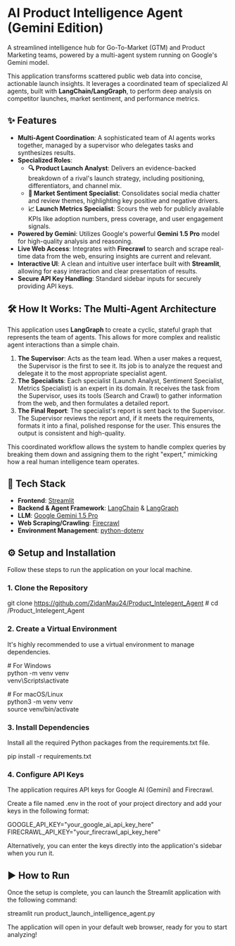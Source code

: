 # **AI Product Intelligence Agent (Gemini Edition)**

A streamlined intelligence hub for Go-To-Market (GTM) and Product Marketing teams, powered by a multi-agent system running on Google's Gemini model.

This application transforms scattered public web data into concise, actionable launch insights. It leverages a coordinated team of specialized AI agents, built with **LangChain/LangGraph**, to perform deep analysis on competitor launches, market sentiment, and performance metrics.

## **✨ Features**

* **Multi-Agent Coordination**: A sophisticated team of AI agents works together, managed by a supervisor who delegates tasks and synthesizes results.  
* **Specialized Roles**:  
  * **🔍 Product Launch Analyst**: Delivers an evidence-backed breakdown of a rival's launch strategy, including positioning, differentiators, and channel mix.  
  * **💬 Market Sentiment Specialist**: Consolidates social media chatter and review themes, highlighting key positive and negative drivers.  
  * **📈 Launch Metrics Specialist**: Scours the web for publicly available KPIs like adoption numbers, press coverage, and user engagement signals.  
* **Powered by Gemini**: Utilizes Google's powerful **Gemini 1.5 Pro** model for high-quality analysis and reasoning.  
* **Live Web Access**: Integrates with **Firecrawl** to search and scrape real-time data from the web, ensuring insights are current and relevant.  
* **Interactive UI**: A clean and intuitive user interface built with **Streamlit**, allowing for easy interaction and clear presentation of results.  
* **Secure API Key Handling**: Standard sidebar inputs for securely providing API keys.

## **🛠️ How It Works: The Multi-Agent Architecture**

This application uses **LangGraph** to create a cyclic, stateful graph that represents the team of agents. This allows for more complex and realistic agent interactions than a simple chain.

1. **The Supervisor**: Acts as the team lead. When a user makes a request, the Supervisor is the first to see it. Its job is to analyze the request and delegate it to the most appropriate specialist agent.  
2. **The Specialists**: Each specialist (Launch Analyst, Sentiment Specialist, Metrics Specialist) is an expert in its domain. It receives the task from the Supervisor, uses its tools (Search and Crawl) to gather information from the web, and then formulates a detailed report.  
3. **The Final Report**: The specialist's report is sent back to the Supervisor. The Supervisor reviews the report and, if it meets the requirements, formats it into a final, polished response for the user. This ensures the output is consistent and high-quality.

This coordinated workflow allows the system to handle complex queries by breaking them down and assigning them to the right "expert," mimicking how a real human intelligence team operates.

## **🚀 Tech Stack**

* **Frontend**: [Streamlit](https://streamlit.io/)  
* **Backend & Agent Framework**: [LangChain](https://www.langchain.com/) & [LangGraph](https://langchain-ai.github.io/langgraph/)  
* **LLM**: [Google Gemini 1.5 Pro](https://deepmind.google/technologies/gemini/)  
* **Web Scraping/Crawling**: [Firecrawl](https://firecrawl.dev/)  
* **Environment Management**: [python-dotenv](https://pypi.org/project/python-dotenv/)

## **⚙️ Setup and Installation**

Follow these steps to run the application on your local machine.

### **1\. Clone the Repository**

git clone https://github.com/ZidanMau24/Product_Intelegent_Agent
\# cd /Product_Intelegent_Agent

### **2\. Create a Virtual Environment**

It's highly recommended to use a virtual environment to manage dependencies.

\# For Windows  
python \-m venv venv  
venv\\Scripts\\activate

\# For macOS/Linux  
python3 \-m venv venv  
source venv/bin/activate

### **3\. Install Dependencies**

Install all the required Python packages from the requirements.txt file.

pip install \-r requirements.txt

### **4\. Configure API Keys**

The application requires API keys for Google AI (Gemini) and Firecrawl.

Create a file named .env in the root of your project directory and add your keys in the following format:

GOOGLE\_API\_KEY="your\_google\_ai\_api\_key\_here"  
FIRECRAWL\_API\_KEY="your\_firecrawl\_api\_key\_here"

Alternatively, you can enter the keys directly into the application's sidebar when you run it.

## **▶️ How to Run**

Once the setup is complete, you can launch the Streamlit application with the following command:

streamlit run product\_launch\_intelligence\_agent.py

The application will open in your default web browser, ready for you to start analyzing\!
